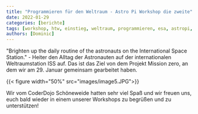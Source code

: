 ```yaml
---
title: "Programmieren für den Weltraum - Astro Pi Workshop die zweite"
date: 2022-01-29
categories: [berichte]
tags: [workshop, htw, einstieg, weltraum, programmieren, esa, astropi, python]
authors: [Dominic]
---
```


"Brighten up the daily routine of the astronauts on the International Space Station." - Heiter den Alltag der Astronauten auf der internationalen Weltraumstation ISS auf. Das ist das Ziel von dem Projekt Mission zero, an dem wir am 29. Januar gemeinsam gearbeitet haben.

{{< figure width="50%" src="images/image5.JPG">}}

Wir vom CoderDojo Schöneweide hatten sehr viel Spaß und wir freuen uns, euch bald wieder in einem unserer Workshops zu begrüßen und zu unterstützen!
